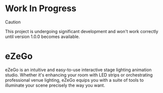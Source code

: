
# Work In Progress 
> [!CAUTION]
> This project is undergoing significant development and won't work correctly until version 1.0.0 becomes available.  


# eZeGo
eZeGo is an intuitive and easy-to-use interactive stage lighting animation studio. Whether it's enhancing your room with LED strips or orchestrating professional venue lighting, eZeGo equips you with a suite of tools to illuminate your scene precisely the way you want.